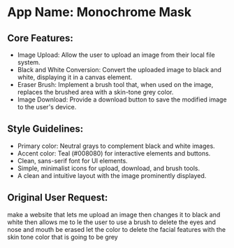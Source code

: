 # **App Name**: Monochrome Mask

## Core Features:

- Image Upload: Allow the user to upload an image from their local file system.
- Black and White Conversion: Convert the uploaded image to black and white, displaying it in a canvas element.
- Eraser Brush: Implement a brush tool that, when used on the image, replaces the brushed area with a skin-tone grey color.
- Image Download: Provide a download button to save the modified image to the user's device.

## Style Guidelines:

- Primary color: Neutral grays to complement black and white images.
- Accent color: Teal (#008080) for interactive elements and buttons.
- Clean, sans-serif font for UI elements.
- Simple, minimalist icons for upload, download, and brush tools.
- A clean and intuitive layout with the image prominently displayed.

## Original User Request:
make a website that lets me upload an image then changes it to black and white then allows me to le the user to use a brush to delete the eyes and nose and mouth be erased let the color to delete the facial features with the skin tone color that is going to be grey
  